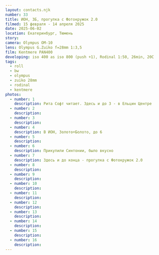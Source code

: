 ```yaml
---
layout: contacts.njk
number: 33
title: ИОН, ЗБ, прогулка с Фотокружок 2.0
filmed: 15 февраля - 14 апреля 2025
date: 2025-06-02
location: Екатеринбург, Тюмень
story:
camera: Olympus OM-10
lens: Olympus G.Zuiko f=28mm 1:3,5
film: Kentmere PAN400
developing: iso 400 as iso 800 (push +1), Rodinal 1:50, 26min, 20C
tags:
  - roll
  - bw
  - olympus
  - zuiko 28mm
  - rodinal
  - kentmere
photos:
  - number: 1
    description: Рита Софт читает. Здесь и до 3 - в Ельцин Центре
  - number: 2
    description:
  - number: 3
    description:
  - number: 4
    description: В ИОН, Золото+Болото, до 6
  - number: 5
    description:
  - number: 6
    description: Прикупили Синтонии, было вкусно
  - number: 7
    description: Здесь и до конца - прогулка с Фотокружок 2.0
  - number: 8
    description:
  - number: 9
    description:
  - number: 10
    description:
  - number: 11
    description:
  - number: 12
    description:
  - number: 13
    description:
  - number: 14
    description:
  - number: 15
    description:
  - number: 16
    description:
---
```

